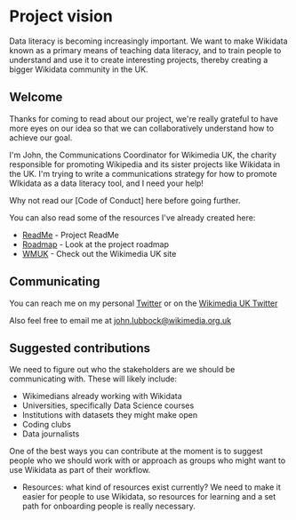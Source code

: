 # Project vision

Data literacy is becoming increasingly important. We want to make Wikidata known as a primary means of teaching data literacy, and
to train people to understand and use it to create interesting projects, thereby creating a bigger Wikidata community in the UK.

## Welcome

Thanks for coming to read about our project, we're really grateful to have more eyes on our idea so that we can collaboratively
understand how to achieve our goal.

I'm John, the Communications Coordinator for Wikimedia UK, the charity responsible for promoting Wikipedia and its sister projects like
Wikidata in the UK. I'm trying to write a communications strategy for how to promote WIkidata as a data literacy tool, and I need
your help!

Why not read our [Code of Conduct] here before going further.

You can also read some of the resources I've already created here:

* [ReadMe](https://github.com/jwsl85/Working-with-Wikidata/blob/master/README.md) - Project ReadMe
* [Roadmap](https://github.com/jwsl85/Working-with-Wikidata/blob/master/Roadmap.md) - Look at the project roadmap
* [WMUK](https://wikimedia.org.uk/wiki/Main_Page) - Check out the Wikimedia UK site

## Communicating

You can reach me on my personal [Twitter](https://twitter.com/jwsal) or on the [Wikimedia UK Twitter](https://twitter.com/wikimediauk)

Also feel free to email me at john.lubbock@wikimedia.org.uk

## Suggested contributions

We need to figure out who the stakeholders are we should be communicating with. These will likely include:

* Wikimedians already working with Wikidata
* Universities, specifically Data Science courses
* Institutions with datasets they might make open
* Coding clubs
* Data journalists

One of the best ways you can contribute at the moment is to suggest people who we should work with or approach as groups who might
want to use Wikidata as part of their workflow.

- Resources: what kind of resources exist currently? We need to make it easier for people to use Wikidata, so resources for learning and a set path for onboarding people is really necessary.
